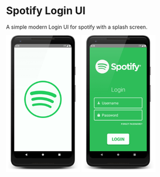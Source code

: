 # Spotify Login UI

A simple modern Login UI for spotify with a splash screen.

<img src="./screenshots/index.png" alt="Splash Screen" title="Splash Screen" height="40%" width="40%">

<img src="./screenshots/index2.png" alt="Login Screen" title="Login Screen" height="40%" width="40%">
